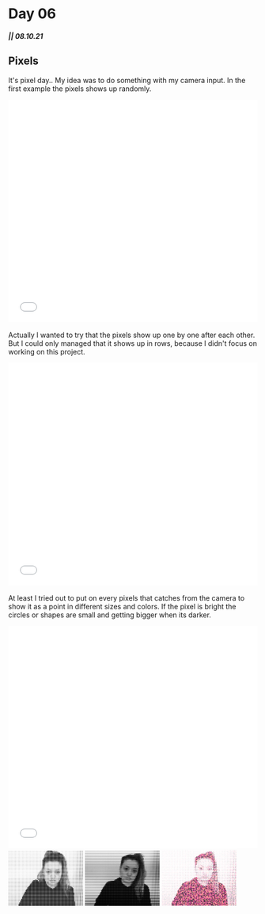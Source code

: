 # Day 06 

##### || 08.10.21

## Pixels

It's pixel day..
 My idea was to do something with my camera input.
In the first example the pixels shows up randomly. 

<iframe src="../content/day06/01/embed.html" width="100%" height="450" frameborder="no"></iframe>

Actually I wanted to try that the pixels show up one by one after each other. But I could only managed that it shows up in rows, because I didn't focus on working on this project.
<iframe src="../content/day06/02/embed.html" width="100%" height="450" frameborder="no"></iframe>

At least I tried out to put on every pixels that catches from the camera to show it as a point in different sizes and colors. If the pixel is bright the circles or shapes are small and getting bigger when its darker.

<iframe src="../content/day06/03/embed.html" width="100%" height="450" frameborder="no"></iframe>

<img src="../content/day06/03/itsMe1.png" width="30%">
<img src="../content/day06/03/itsMe2.png" width="30%">
<img src="../content/day06/03/itsMe3.png" width="30%">

